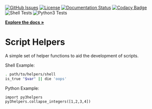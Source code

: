 [![GitHub Issues](https://img.shields.io/github/issues/MTecknology/script-helpers.svg)](https://github.com/MTecknology/script_helpers/issues)
[![License](https://img.shields.io/badge/license-GPLv3+-blue.svg)](https://opensource.org/licenses/gpl-3.0+.html)
[![Documentation Status](https://readthedocs.org/projects/script-helpers/badge/?version=latest)](https://script-helpers.readthedocs.io/en/latest/?badge=latest)
[![Codacy Badge](https://app.codacy.com/project/badge/Grade/e34c5732d27440c4a09d02c41be17f9f)](https://www.codacy.com/gh/MTecknology/script-helpers/dashboard?utm_source=github.com&amp;utm_medium=referral&amp;utm_content=MTecknology/script-helpers&amp;utm_campaign=Badge_Grade)
![Shell Tests](https://github.com/MTecknology/script-helpers/workflows/Shell%20Tests/badge.svg)
![Python3 Tests](https://github.com/MTecknology/script-helpers/actions/workflows/py3_tests.yml/badge.svg)

**[Explore the docs »](https://script-helpers.rtfd.io/)**

Script Helpers
==============

A simple set of helper functions to aid the development of scripts.

Shell Example:
```sh
. path/to/helpers/shell
is_true "$var" || die 'oops'
```

Python Example:
```python3
import py3helpers
py3helpers.collapse_integers([1,2,3,4])
```
